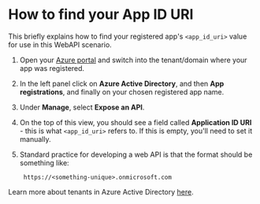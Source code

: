 # How to find your App ID URI
This briefly explains how to find your registered app's `<app_id_uri>` value for use in this WebAPI scenario.

1. Open your [Azure portal](https://portal.azure.com/) and switch into the tenant/domain where your app was registered.
2. In the left panel click on __Azure Active Directory__, and then __App registrations__, and finally on your chosen registered app name.
3. Under __Manage__, select __Expose an API__.
4. On the top of this view, you should see a field called __Application ID URI__ - this is what `<app_id_uri>` refers to. If this is empty, you'll need to set it manually.
5. Standard practice for developing a web API is that the format should be something like: 

        https://<something-unique>.onmicrosoft.com

Learn more about tenants in Azure Active Directory [here](https://docs.microsoft.com/en-us/azure/active-directory/develop/single-and-multi-tenant-apps).